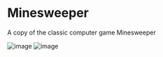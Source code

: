 # Minesweeper

A copy of the classic computer game Minesweeper

![image](https://user-images.githubusercontent.com/60624108/147955945-179c7883-1fa7-44b0-a146-f581a4aebf1e.png)
![image](https://user-images.githubusercontent.com/60624108/147955995-8c73ec65-0a5c-4b1b-b5b2-db05f19da999.png)
